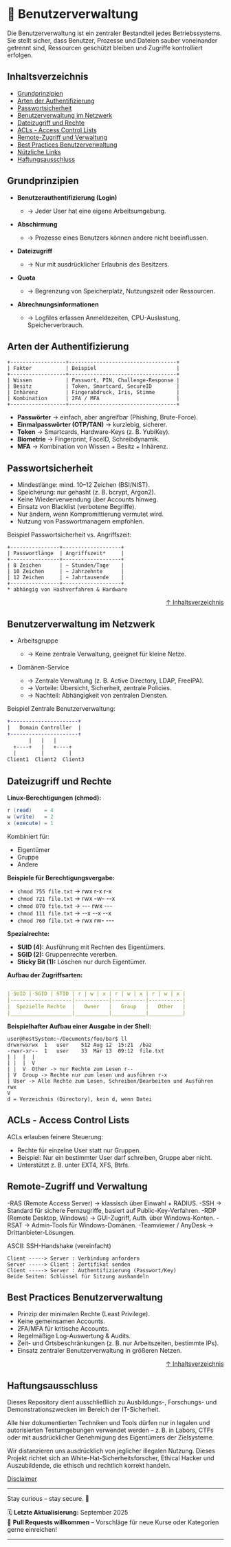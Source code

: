 # 📑 Benutzerverwaltung

Die Benutzerverwaltung ist ein zentraler Bestandteil jedes Betriebssystems.
Sie stellt sicher, dass Benutzer, Prozesse und Dateien sauber voneinander getrennt sind, Ressourcen geschützt bleiben und Zugriffe kontrolliert erfolgen.

## Inhaltsverzeichnis
- [Grundprinzipien](#grundprinzipien)
- [Arten der Authentifizierung](#arten-der-authentifizierung)
- [Passwortsicherheit](#passwortsicherheit)
- [Benutzerverwaltung im Netzwerk](#benutzerverwaltung-im-netzwerk)
- [Dateizugriff und Rechte](#dateizugriff-und-rechte)
- [ACLs - Access Control Lists](#acls---access-control-lists)
- [Remote-Zugriff und Verwaltung](#remote-zugriff-und-verwaltung)
- [Best Practices Benutzerverwaltung](#best-practices-benutzerverwaltung)
- [Nützliche Links]()
- [Haftungsausschluss](#haftungsausschluss)

## Grundprinzipien

- **Benutzerauthentifizierung (Login)**
    - → Jeder User hat eine eigene Arbeitsumgebung.

- **Abschirmung**
    - → Prozesse eines Benutzers können andere nicht beeinflussen.

- **Dateizugriff**
    - → Nur mit ausdrücklicher Erlaubnis des Besitzers.

- **Quota**
    - → Begrenzung von Speicherplatz, Nutzungszeit oder Ressourcen.

- **Abrechnungsinformationen**
    - → Logfiles erfassen Anmeldezeiten, CPU-Auslastung, Speicherverbrauch.

## Arten der Authentifizierung

```text
+------------------+-----------------------------------+
| Faktor           | Beispiel                          |
+------------------+-----------------------------------+
| Wissen           | Passwort, PIN, Challenge-Response |
| Besitz           | Token, Smartcard, SecureID        |
| Inhärenz         | Fingerabdruck, Iris, Stimme       |
| Kombination      | 2FA / MFA                         |
+------------------+-----------------------------------+
```

- **Passwörter** → einfach, aber angreifbar (Phishing, Brute-Force).
- **Einmalpasswörter (OTP/TAN)** → kurzlebig, sicherer.
- **Token** → Smartcards, Hardware-Keys (z. B. YubiKey).
- **Biometrie** → Fingerprint, FaceID, Schreibdynamik.
- **MFA** → Kombination von Wissen + Besitz + Inhärenz.

## Passwortsicherheit

- Mindestlänge: mind. 10–12 Zeichen (BSI/NIST).
- Speicherung: nur gehasht (z. B. bcrypt, Argon2).
- Keine Wiederverwendung über Accounts hinweg.
- Einsatz von Blacklist (verbotene Begriffe).
- Nur ändern, wenn Kompromittierung vermutet wird.
- Nutzung von Passwortmanagern empfohlen.

Beispiel Passwortsicherheit vs. Angriffszeit:

```text
+----------------+-------------------+
| Passwortlänge  | Angriffszeit*     |
+----------------+-------------------+
| 8 Zeichen      | ~ Stunden/Tage    |
| 10 Zeichen     | ~ Jahrzehnte      |
| 12 Zeichen     | ~ Jahrtausende    |
+----------------+-------------------+
* abhängig von Hashverfahren & Hardware
```

<div align=right>

[↑ Inhaltsverzeichnis](#inhaltsverzeichnis)

</div>

## Benutzerverwaltung im Netzwerk

- Arbeitsgruppe
    - → Keine zentrale Verwaltung, geeignet für kleine Netze.

- Domänen-Service
    - → Zentrale Verwaltung (z. B. Active Directory, LDAP, FreeIPA).
    - → Vorteile: Übersicht, Sicherheit, zentrale Policies.
    - → Nachteil: Abhängigkeit von zentralen Diensten.

Beispiel Zentrale Benutzerverwaltung:
```diff
+----------------------+
|   Domain Controller  |
+----------------------+
       |   |   |
  +----+   |   +----+
  |        |        |
Client1  Client2  Client3
```

## Dateizugriff und Rechte

**Linux-Berechtigungen (chmod):**
```lua
r (read)    = 4
w (write)   = 2
x (execute) = 1
```

Kombiniert für:

- Eigentümer
- Gruppe
- Andere

**Beispiele für Berechtigungsvergabe:**
- `chmod 755 file.txt` → rwx r-x r-x
- `chmod 721 file.txt` → rwx -w- --x
- `chmod 070 file.txt` → --- rwx ---
- `chmod 111 file.txt` → --x --x --x
- `chmod 760 file.txt` → rwx rw- ---

**Spezialrechte:**

- **SUID (4):** Ausführung mit Rechten des Eigentümers.
- **SGID (2):** Gruppenrechte vererben.
- **Sticky Bit (1):** Löschen nur durch Eigentümer.

**Aufbau der Zugriffsarten:**

```yaml
 ________________________________________________________
| SUID | SGID | STID | r | w | x | r | w | x | r | w | x |
|--------------------|-----------|-----------|-----------|
|  Spezielle Rechte  |   Owner   |   Group   |   Other   |
|____________________|___________|___________|___________|
```

**Beispielhafter Aufbau einer Ausgabe in der Shell:**
```text
user@hostSystem:~/Documents/foo/bar$ ll
drwxrwxrwx  1   user    512 Aug 12  15:21  /baz
-rwxr-xr--  1   user    33  Mär 13  09:12  file.txt 
| |  |  | 
| |  |  V
| |  V  Other -> nur Rechte zum Lesen r--
| V  Group -> Rechte nur zum lesen und ausführen r-x
| User -> Alle Rechte zum Lesen, Schreiben/Bearbeiten und Ausführen rwx
V
d = Verzeichnis (Directory), kein d, wenn Datei
```

## ACLs - Access Control Lists

ACLs erlauben feinere Steuerung:

- Rechte für einzelne User statt nur Gruppen.
- Beispiel: Nur ein bestimmter User darf schreiben, Gruppe aber nicht.
- Unterstützt z. B. unter EXT4, XFS, Btrfs.


## Remote-Zugriff und Verwaltung

-RAS (Remote Access Server) → klassisch über Einwahl + RADIUS.
-SSH → Standard für sichere Fernzugriffe, basiert auf Public-Key-Verfahren.
-RDP (Remote Desktop, Windows) → GUI-Zugriff, Auth. über Windows-Konten.
-RSAT → Admin-Tools für Windows-Domänen.
-Teamviewer / AnyDesk → Drittanbieter-Lösungen.

ASCII: SSH-Handshake (vereinfacht)

```arduino
Client -----> Server : Verbindung anfordern
Server -----> Client : Zertifikat senden
Client -----> Server : Authentifizierung (Passwort/Key)
Beide Seiten: Schlüssel für Sitzung aushandeln
```


## Best Practices Benutzerverwaltung

- Prinzip der minimalen Rechte (Least Privilege).
- Keine gemeinsamen Accounts.
- 2FA/MFA für kritische Accounts.
- Regelmäßige Log-Auswertung & Audits.
- Zeit- und Ortsbeschränkungen (z. B. nur Arbeitszeiten, bestimmte IPs).
- Einsatz zentraler Benutzerverwaltung in größeren Netzen.


<div align=right>

[↑ Inhaltsverzeichnis](#inhaltsverzeichnis)

</div>


## Haftungsausschluss

Dieses Repository dient ausschließlich zu Ausbildungs-, Forschungs- und Demonstrationszwecken im Bereich der IT-Sicherheit.

Alle hier dokumentierten Techniken und Tools dürfen nur in legalen und autorisierten Testumgebungen verwendet werden – z. B. in Labors, CTFs oder mit ausdrücklicher Genehmigung des Eigentümers der Zielsysteme.

Wir distanzieren uns ausdrücklich von jeglicher illegalen Nutzung.
Dieses Projekt richtet sich an White-Hat-Sicherheitsforscher, Ethical Hacker und Auszubildende, die ethisch und rechtlich korrekt handeln.

[Disclaimer](/00-disclaimer/disclaimer.md)

--- 

Stay curious – stay secure. 🔐

🗓️ **Letzte Aktualisierung:** September 2025  
🤝 **Pull Requests willkommen** – Vorschläge für neue Kurse oder Kategorien gerne einreichen!

---